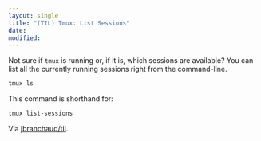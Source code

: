 ```yaml
---
layout: single
title: "(TIL) Tmux: List Sessions"
date:
modified:
---
```


Not sure if `tmux` is running or, if it is, which sessions are available?
You can list all the currently running sessions right from the command-line.

```bash
tmux ls
```

This command is shorthand for:

```bash
tmux list-sessions
```

Via [jbranchaud/til](https://github.com/jbranchaud/til).
